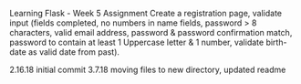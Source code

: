 Learning Flask - Week 5 Assignment 
Create a registration page, validate input (fields completed, no numbers in name fields, password > 8 characters, valid email address, password & password confirmation match, password to contain at least 1 Uppercase letter & 1 number, validate birth-date as valid date from past).

2.16.18 initial commit
3.7.18 moving files to new directory, updated readme